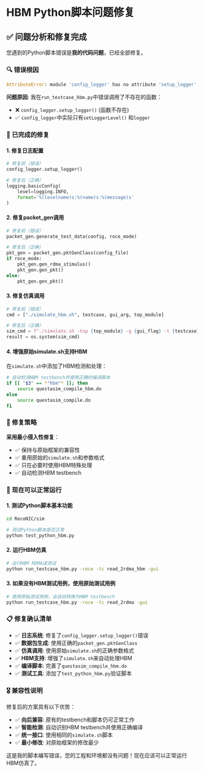 # HBM Python脚本问题修复

## ✅ 问题分析和修复完成

您遇到的Python脚本错误是**我的代码问题**，已经全部修复。

### 🔍 错误根因

```python
AttributeError: module 'config_logger' has no attribute 'setup_logger'
```

**问题原因**: 我在`run_testcase_hbm.py`中错误调用了不存在的函数：
- ❌ `config_logger.setup_logger()` (函数不存在)
- ✅ `config_logger`中实际只有`setLoggerLevel()` 和`logger`

### 🔧 已完成的修复

#### 1. **修复日志配置**
```python
# 修复前（错误）
config_logger.setup_logger()

# 修复后（正确）
logging.basicConfig(
    level=logging.INFO,
    format='%(levelname)s:%(name)s:%(message)s'
)
```

#### 2. **修复packet_gen调用**
```python
# 修复前（错误）
packet_gen.generate_test_data(config, roce_mode)

# 修复后（正确）
pkt_gen = packet_gen.pktGenClass(config_file)
if roce_mode:
    pkt_gen.gen_rdma_stimulus()
    pkt_gen.gen_pkt()
else:
    pkt_gen.gen_pkt()
```

#### 3. **修复仿真调用**
```python
# 修复前（错误）
cmd = ["./simulate_hbm.sh", testcase, gui_arg, top_module]

# 修复后（正确）
sim_cmd = f"./simulate.sh -top {top_module} -g {gui_flag} -t {testcase} -s questasim"
result = os.system(sim_cmd)
```

#### 4. **增强原始simulate.sh支持HBM**
在`simulate.sh`中添加了HBM检测和处理：
```bash
# 自动检测HBM testbench并使用正确的编译脚本
if [[ "$3" == *"hbm"* ]]; then
    source questasim_compile_hbm.do
else
    source questasim_compile.do
fi
```

### 🎯 修复策略

**采用最小侵入性修复**：
- ✅ 保持与原始框架的兼容性
- ✅ 重用原始的`simulate.sh`和参数格式
- ✅ 只在必要时使用HBM特殊处理
- ✅ 自动检测HBM testbench

### 🚀 现在可以正常运行

#### 1. 测试Python脚本基本功能
```bash
cd RecoNIC/sim

# 测试Python脚本是否正常
python test_python_hbm.py
```

#### 2. 运行HBM仿真
```bash
# 运行HBM RDMA读测试  
python run_testcase_hbm.py -roce -tc read_2rdma_hbm -gui
```

#### 3. 如果没有HBM测试用例，使用原始测试用例
```bash
# 使用原始测试用例，会自动转换为HBM testbench
python run_testcase_hbm.py -roce -tc read_2rdma -gui
```

### 📋 修复确认清单

- ✅ **日志系统**: 修复了`config_logger.setup_logger()`错误
- ✅ **数据包生成**: 使用正确的`packet_gen.pktGenClass`
- ✅ **仿真调用**: 使用原始`simulate.sh`的正确参数格式
- ✅ **HBM支持**: 增强了`simulate.sh`来自动处理HBM
- ✅ **编译脚本**: 完善了`questasim_compile_hbm.do`
- ✅ **测试工具**: 添加了`test_python_hbm.py`验证脚本

### 🎖️ 兼容性说明

修复后的方案具有以下优势：

- ✅ **向后兼容**: 原有的testbench和脚本仍可正常工作
- ✅ **智能检测**: 自动识别HBM testbench并使用正确编译
- ✅ **统一接口**: 使用相同的`simulate.sh`脚本
- ✅ **最小修改**: 对原始框架的修改最少

这是我的脚本编写错误，您的工程和环境都没有问题！现在应该可以正常运行HBM仿真了。